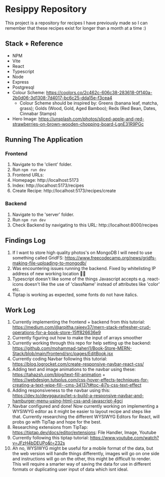 # Resippy Repository

This project is a repository for recipes I have previously made so I can remember that these recipes exist for longer than a month at a time :)

## Stack + Reference

- NPM
- Vite
- React
- Typescript
- Node
- Express
- Postgresql
- Colour Scheme: https://coolors.co/2c462c-606c38-283618-0f140a-2b0d06-3d1308-7d4017-bc6c25-dda15e-f3cea4
  - Colour Scheme should be inspired by: Greens (banana leaf, matcha, grass); Golds (Wood, Gold, Aged Bamboo); Reds (Red Bean, Dates, Cinnabar Stamps)
- Hero Image: https://unsplash.com/photos/sliced-apple-and-red-strawberries-on-brown-wooden-chopping-board-LgnE31R9PGc

## Running The Application

### Frontend

1. Navigate to the 'client' folder.
2. Run `npm run dev`
3. Frontend URLs:
4. Homepage: http://localhost:5173
5. Index: http://localhost:5173/recipes
6. Create Recipe: http://localhost:5173/recipes/create

### Backend

1. Navigate to the 'server' folder.
2. Run `npm run dev`
3. Check Backend by navigating to this URL: http://localhost:8000/recipes

## Findings Log

1. If I want to store high quality photos's on MongoDB I will need to use something called GridFS: https://www.freecodecamp.org/news/gridfs-making-file-uploading-to-mongodb/
2. Was encountering issues running the backend. Fixed by whitelisting IP address of new working location 🤦‍♀️
3. Typescript doesn't like some of the things Javascript accepts e.g. react-icons doesn't like the use of 'className' instead of attributes like 'color' etc.
4. Tiptap is working as expected, some fonts do not have italics.

## Work Log

1. Currently implementing the frontend + backend from this tutorial: https://medium.com/@arpitha.rajeev37/mern-stack-refresher-crud-operations-for-a-book-store-15ff826636e9
2. Currently figuring out how to make the input of arrays smoother
3. Currently working through this repo for help setting up the backend: https://github.com/mohammad-taheri1/Book-Store-MERN-Stack/blob/main/frontend/src/pages/EditBook.jsx
4. Currently coding Navbar following this tutorial: https://blog.logrocket.com/create-responsive-navbar-react-css/
5. Adding text and image animations to the navbar using these: https://tahazsh.com/blog/text-fill-animation + https://webdesign.tutsplus.com/css-hover-effects-techniques-for-creating-a-text-wipe-fill--cms-34137t#toc-4i7s-css-text-effect
6. Adding responsiveness to the navbar using this: https://dev.to/devggaurav/let-s-build-a-responsive-navbar-and-hamburger-menu-using-html-css-and-javascript-4gci
7. Navbar configured and done! Now currently working on implementing a WYSIWYG editor as it might be easier to layout recipe and steps like that. Currently researching the different WYSIWYG Editors for React, will probs go with TipTap and hope for the best.
8. Researching extensions from TipTap: https://tiptap.dev/docs/editor/extensions: File Handler, Image, Youtube
9. Currently following this tiptap tutorial: https://www.youtube.com/watch?v=JFzH4bDEUPo&t=232s
10. Ah no, WYSIWYG might be useful for a mobile format of the data, but the web version will handle things differently, images will go on one side and instructions will go on the other, this might be difficult to render. This will require a smarter way of saving the data for use in different formats or duplicating user input of data which isnt ideal.
